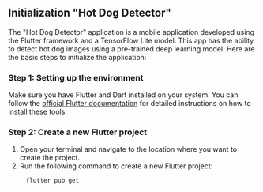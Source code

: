 ## Initialization "Hot Dog Detector"

The "Hot Dog Detector" application is a mobile application developed using the Flutter framework and a TensorFlow Lite model. This app has the ability to detect hot dog images using a pre-trained deep learning model. Here are the basic steps to initialize the application:

### Step 1: Setting up the environment

Make sure you have Flutter and Dart installed on your system. You can follow the [official Flutter documentation](https://flutter.dev/docs/get-started/install) for detailed instructions on how to install these tools.

### Step 2: Create a new Flutter project

1. Open your terminal and navigate to the location where you want to create the project.
2. Run the following command to create a new Flutter project:

```bash
     flutter pub get
